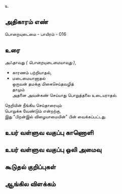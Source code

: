 உ


## அதிகாரம் எண்

பொறையுடைமை - பாயிரம் - 016

## உரை

அஃதாவது _( பொறையுடைமையாவது )_,  
* காரணம் பற்றியாதல்,  
* மடைமையானாதல்  
ஒருவன் தமக்கு மிகைசெய்தவழித்  
தாமும்  
அதனை அவன்கண் செய்யாது பொறுத்தலை உடையராதல்.  

நெறியின் நீங்கிய செய்தாரையும்  
பொறுக்க வேண்டும் என்றற்கு,  
இது "பிறன்இல் விழையாமையின்" பின் வைக்கப்பட்டது.
	

## உயர் வள்ளுவ வகுப்பு காணொளி


## உயர் வள்ளுவ வகுப்பு ஒலி அமைவு 


## கூடுதல் குறிப்புகள்


## ஆங்கில விளக்கம்

